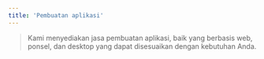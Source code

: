 ```yaml
---
title: 'Pembuatan aplikasi'
---
```


> Kami menyediakan jasa pembuatan aplikasi, baik yang berbasis web, ponsel, dan desktop yang dapat disesuaikan dengan kebutuhan Anda.

